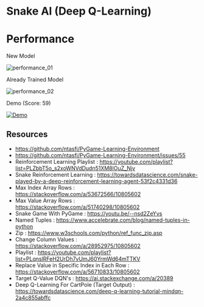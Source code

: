 # Snake AI (Deep Q-Learning)

# Performance

New Model

![performance_01](https://user-images.githubusercontent.com/43499753/145710742-23fbcfe5-4b81-491d-9ce6-f10916c7e86b.png)

Already Trained Model

![performance_02](https://user-images.githubusercontent.com/43499753/145710743-5c30a581-54c8-4986-8928-21ab84629bec.png)

Demo (Score: 59)

<a href="https://user-images.githubusercontent.com/43499753/145710788-9d20c009-53be-40e3-802f-4af494d57ef3.mp4" title="Demo">
    <img src="https://user-images.githubusercontent.com/43499753/145710961-eb297c1d-921f-4c76-ba9c-c5908ae8ac64.jpg" alt="Demo"/>
</a>

## Resources
* https://github.com/ntasfi/PyGame-Learning-Environment
* https://github.com/ntasfi/PyGame-Learning-Environment/issues/55
* Reinforcement Learning Playlist : https://youtube.com/playlist?list=PLZbbT5o_s2xoWNVdDudn51XM8lOuZ_Njv
* Snake Reinforcement Learning : https://towardsdatascience.com/snake-played-by-a-deep-reinforcement-learning-agent-53f2c4331d36
* Max Index Array Rows : https://stackoverflow.com/a/53672566/10805602
* Max Value Array Rows : https://stackoverflow.com/a/51740298/10805602
* Snake Game With PyGame : https://youtu.be/--nsd2ZeYvs
* Named Tuples : https://www.accelebrate.com/blog/named-tuples-in-python
* Zip : https://www.w3schools.com/python/ref_func_zip.asp
* Change Column Values : https://stackoverflow.com/a/28952975/10805602
* Playlist : https://youtube.com/playlist?list=PLqnslRFeH2UrDh7vUmJ60YrmWd64mTTKV
* Replace Value in Specific Index in Each Row : https://stackoverflow.com/a/56710833/10805602
* Target Q-Value DQN's : https://ai.stackexchange.com/a/20389
* Deep Q-Learning For CartPole (Target Output) : https://towardsdatascience.com/deep-q-learning-tutorial-mindqn-2a4c855abffc
